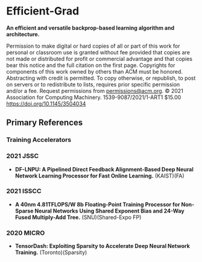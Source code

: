 # Efficient-Grad
**An efficient and versatile backprop-based learning algorithm and architecture.**

Permission to make digital or hard copies of all or part of this work for personal or classroom use is granted without fee
provided that copies are not made or distributed for profit or commercial advantage and that copies bear this notice and
the full citation on the first page. Copyrights for components of this work owned by others than ACM must be honored.
Abstracting with credit is permitted. To copy otherwise, or republish, to post on servers or to redistribute to lists, requires
prior specific permission and/or a fee. Request permissions from permissions@acm.org.
© 2021 Association for Computing Machinery.
1539-9087/2021/1-ART1 $15.00
https://doi.org/10.1145/3504034

## Primary References

### Training Accelerators

### 2021 JSSC
- **DF-LNPU: A Pipelined Direct Feedback Alignment-Based Deep Neural Network Learning Processor for Fast Online Learning.** (KAIST)(FA)

### 2021 ISSCC
- **A 40nm 4.81TFLOPS/W 8b Floating-Point Training Processor for Non-Sparse Neural Networks Using Shared Exponent Bias and 24-Way Fused Multiply-Add Tree.** (SNU)(Shared-Expo FP)

### 2020 MICRO
- **TensorDash: Exploiting Sparsity to Accelerate Deep Neural Network Training.** (Toronto)(Sparsity)
